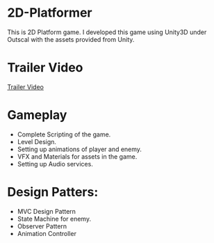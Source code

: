 # 2D-Platformer
This is 2D Platform game.
I developed this game using Unity3D under Outscal with the assets provided from Unity.

# Trailer Video

[Trailer Video](https://www.youtube.com/watch?v=RePOJzC3v2s)

# Gameplay

* Complete Scripting of the game.
* Level Design.
* Setting up animations of player and enemy.
* VFX and Materials for assets in the game.
* Setting up Audio services.

# Design Patters:

* MVC Design Pattern
* State Machine for enemy.
* Observer Pattern
* Animation Controller
